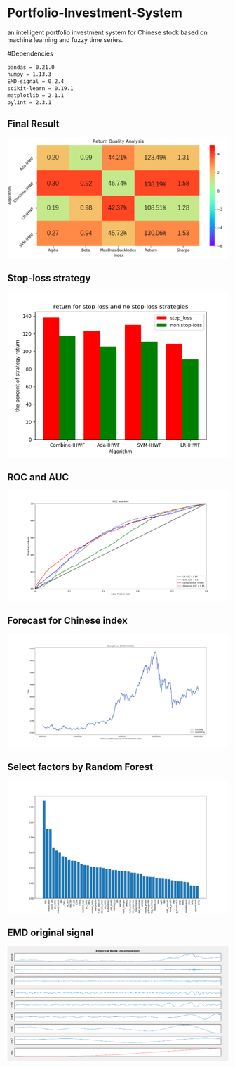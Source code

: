 # Portfolio-Investment-System
an intelligent portfolio investment system for Chinese stock based on machine learning and fuzzy time series.

#Dependencies
```
pandas = 0.21.0
numpy = 1.13.3
EMD-signal = 0.2.4
scikit-learn = 0.19.1
matplotlib = 2.1.1
pylint = 2.3.1
```

## Final Result
![image](https://github.com/Junyihe1107/Portfolio-Investment-System/blob/master/image/Result.png)

## Stop-loss strategy
![image](https://github.com/Junyihe1107/Portfolio-Investment-System/blob/master/image/stopLoss.png)

## ROC and AUC
![image](https://github.com/Junyihe1107/Portfolio-Investment-System/blob/master/image/ROC.png)

## Forecast for Chinese index
![image](https://github.com/Junyihe1107/Portfolio-Investment-System/blob/master/image/Forecast.png)

## Select factors by Random Forest
![image](https://github.com/Junyihe1107/Portfolio-Investment-System/blob/master/image/FactSelect.png)

## EMD original signal
![image](https://github.com/Junyihe1107/Portfolio-Investment-System/blob/master/image/EMD.png)
